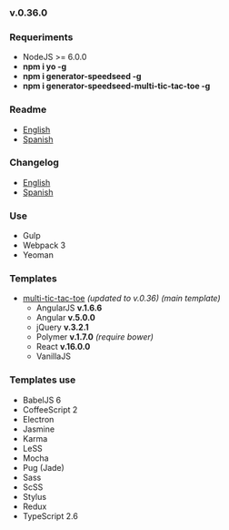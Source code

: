 ### v.0.36.0

### Requeriments
- NodeJS >= 6.0.0
- **npm i yo -g**
- **npm i generator-speedseed -g**
- **npm i generator-speedseed-multi-tic-tac-toe -g**

### Readme
- [English](https://github.com/ifedu/generator-speedseed/blob/master/docs/README/EN_US.md)
- [Spanish](https://github.com/ifedu/generator-speedseed/blob/master/docs/README/ES.md)

### Changelog
- [English](https://github.com/ifedu/generator-speedseed/blob/master/docs/CHANGELOG/EN_US.md)
- [Spanish](https://github.com/ifedu/generator-speedseed/blob/master/docs/CHANGELOG/ES.md)

### Use
- Gulp
- Webpack 3
- Yeoman

### Templates
- [multi-tic-tac-toe](https://www.npmjs.com/package/generator-speedseed-multi-tic-tac-toe) *(updated to v.0.36) (main template)*
    - AngularJS **v.1.6.6**
    - Angular **v.5.0.0**
    - jQuery **v.3.2.1**
    - Polymer **v.1.7.0** *(require bower)*
    - React **v.16.0.0**
    - VanillaJS

### Templates use
- BabelJS 6
- CoffeeScript 2
- Electron
- Jasmine
- Karma
- LeSS
- Mocha
- Pug (Jade)
- Sass
- ScSS
- Stylus
- Redux
- TypeScript 2.6
